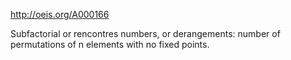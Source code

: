 http://oeis.org/A000166

Subfactorial or rencontres numbers, or derangements: number of permutations of n elements with no fixed points.
